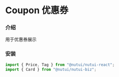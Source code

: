# Coupon 优惠券

### 介绍

用于优惠券展示

### 安装

```javascript
import { Price, Tag } from "@nutui/nutui-react";
import { Card } from "@nutui/nutui-biz";
```
